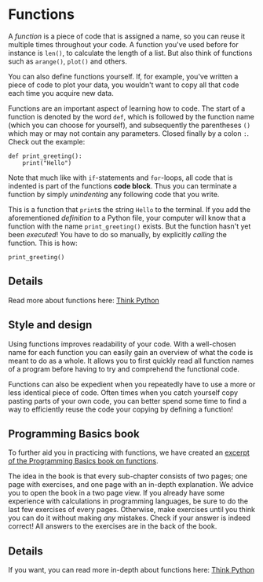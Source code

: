 # Functions

A *function* is a piece of code that is assigned a name, so you can reuse it multiple times throughout your code. A function you've used before for instance is `len()`, to calculate the length of a list. But also think of functions such as `arange()`, `plot()` and others.

You can also define functions yourself. If, for example, you've written a piece of code to plot your data, you wouldn't want to copy all that code each time you acquire new data.

Functions are an important aspect of learning how to code. The start of a function is denoted by the word `def`, which is followed by the function name (which you can choose for yourself), and subsequently the parentheses `()` which may or may not contain any parameters. Closed finally by a colon `:`. Check out the example:

    def print_greeting():
        print("Hello")

Note that much like with `if`-statements and `for`-loops, all code that is indented is part of the functions **code block**. Thus you can terminate a function by simply *unindenting* any following code that you write.

This is a function that `print`s the string `Hello` to the terminal. If you add the aforementioned *definition* to a Python file, your computer will know that a function with the name `print_greeting()` exists. But the function hasn't yet been *executed*! You have to do so manually, by explicitly *calling* the function. This is how:

    print_greeting()

<!-- TODO deze was er ook nog, nog nodig?
## Examples of declaring functions

![embed](https://vimeo.com/album/5380760/embed)
 -->

## Details

Read more about functions here: [Think Python](http://greenteapress.com/thinkpython2/html/thinkpython2004.html)

## Style and design

Using functions improves readability of your code. With a well-chosen name for each function you can easily gain an overview of what the code is meant to do as a whole. It allows you to first quickly read all function names of a program before having to try and comprehend the functional code.

Functions can also be expedient when you repeatedly have to use a more or less identical piece of code. Often times when you catch yourself copy pasting parts of your own code, you can better spend some time to find a way to efficiently reuse the code your copying by defining a function!

<!-- TODO Ik heb dit nu toegevoegd, is dat OK? -->
## Programming Basics book

To further aid you in practicing with functions, we have created an [excerpt of the Programming Basics book on functions](book_en.pdf).

The idea in the book is that every sub-chapter consists of two pages; one page with exercises, and one page with an in-depth explanation. We advice you to open the book in a two page view. If you already have some experience with calculations in programming languages, be sure to do the last few exercises of every pages. Otherwise, make exercises until you think you can do it without making _any_ mistakes. Check if your answer is indeed correct! All answers to the exercises are in the back of the book.

## Details

If you want, you can read more in-depth about functions here: [Think Python](http://greenteapress.com/thinkpython2/html/thinkpython2004.html)
